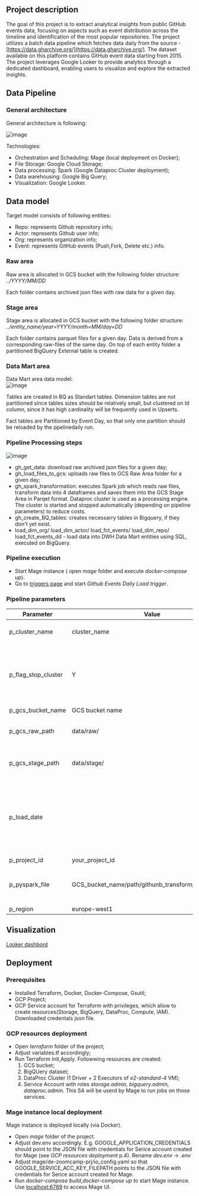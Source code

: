 ## Project description

The goal of this project is to extract analytical insights from public GitHub events data, focusing on aspects such as event distribution across the timeline and identification of the most popular repositories. The project utilizes a batch data pipeline which fetches data daily from the source - [https://data.gharchive.org/](https://data.gharchive.org/). The dataset available on this platform contains GitHub event data starting from 2015. The project leverages Google Looker to provide analytics through a dedicated dashboard, enabling users to visualize and explore the extracted insights.

## Data Pipeline

### General architecture

General architecture is following:

![image](images/Architecture.png)

Technologies:

 - Orchestration and Scheduling: Mage (local deployment on Docker);
 - File Storage: Google Cloud Storage;
 - Data processing: Spark (Google Dataproc Cluster deployment);
 - Data warehousing: Google Big Query;
 - Visualization: Google Looker.

## Data model

Target model consists of following entities:
 - Repo: represents Github repository info;
 - Actor: represents Github user info;
 - Org: represents organization info;
 - Event: represents GitHub events (Push,Fork, Delete etc.) info.

### Raw area

Raw area is allocated in GCS bucket with the following folder structure:  
    _../YYYY/MM/DD_

Each folder contains archived json files with raw data for a given day.

### Stage area

Stage area is allocated in GCS bucket with the following folder structure:  
    _../entity_name/year=YYYY/month=MM/day=DD_

Each folder contains parquet files for a given day. Data is derived from a corresponding raw-files of the same day.
On top of each entity folder a partitioned BigQuery External table is created.

### Data Mart area

Data Mart area data model:  
![image](images/DM_ERD.png)

Tables are created in BQ as Standart tables. 
Dimension tables are not partitioned since tables sizes should be relatively small, but clustered on Id column, since it has high cardinality will be frequently used in Upserts.

Fact tables are Partitioned by Event Day, so that only one partition should be reloaded by the ppelinedaily run. 

### Pipeline Processing steps

![image](images/Pipeline.png)

 - gh_get_data: download raw archived json files for a given day;
 - gh_load_files_to_gcs: uploads raw files to GCS Raw Area folder for a given day;
 - gh_spark_transformation: executes Spark job which reads raw files, transform data into 4 dataframes and saves them into the GCS Stage Area in Parqet format. Dataproc cluster is used as a processing engine. The cluster is started and stopped automatically (depending on pipeline parameters) to reduce costs.
 - gh_create_BQ_tables: creates necessarry tables in Bigquery, if they don't yet exist.
 - load_dim_org/ load_dim_actor/ load_fct_events/ load_dim_repo/ load_fct_events_dd - load data into DWH Data Mart entities using SQL, executed on BigQuery.

### Pipeline execution

 - Start Mage instance ( open _mage_ folder and execute _docker-compose up_).
 - Go to [triggers page](http://localhost:6789/pipelines/github_daily_load/triggers/) and start _Github Events Daily Load trigger_.

### Pipeline parameters


| Parameter                 | Value                                       | Description                                                          |
| --------------------------| ------------------------------------------- | -------------------------------------------------------------------- |
| p_cluster_name            | cluster_name                               |  Dataproc cluster name                                                                    |
| p_flag_stop_cluster       | Y                                           | Stop Dataproc cluster after job is done. If N - cluster will not be stopped |
| p_gcs_bucket_name         | GCS bucket name                             |                                                                      |
| p_gcs_raw_path            | data/raw/                                   | Folder in GCS bucket for RAW files                                                 |
| p_gcs_stage_path          | data/stage/                                 | Folder in GCS bucket for STAGE files                                               |
| p_load_date               |                                             | Execution date. Overrides default trigger value. If not set, the data will be loaded for yesterday |
| p_project_id              | your_project_id                        |                                                                      |
| p_pyspark_file            | GCS_bucket_name/path/githunb_transform_raw_stage.py | Path to the PySpark file for DataProc job                           |
| p_region                  | europe-west1                                |                                                                      |

## Visualization

[Looker dashbord](https://lookerstudio.google.com/reporting/64579ac3-71c6-45ff-8525-62e1508ec681)

## Deployment

### Prerequisites
 - Installed Terraform, Docker, Docker-Compose, Gsutil;
 - GCP Project;
 - GCP Service account for Terraform with privileges, which allow to create resources(Storage, BigQuery, DataProc, Compute, IAM). Downloaded credentals json file.
  
### GCP resources deployment
 - Open _terraform_ folder of the project;
 - Adjust variables.tf accordingly;
 - Run Terraform Init,Apply. Followwing resources are created:
    1. GCS bucket;
    2. BigQUery dataset;
    3. DataProc Cluster (1 Driver + 2 Executors of _e2-standard-4_ VM);
    4. Service Account with roles _storage.admin, bigquery.admin, dataproc.admin_. This SA will be userd by Mage to run jobs on those services.

### Mage instance local deployment
 Mage instance is deployed locally (via Docker).
 - Open _mage_ folder of the project. 
 - Adjust dev.env accordingly. E.g. GOOGLE_APPLICATION_CREDENTIALS should point to the JSON file with credentials for Serice account created for Mage (see _GCP resources deployment_ p.4). Rename _dev.env_ -> _.env_
 - Adjust mage/de-zoomcamp-prj/io_config.yaml so that GOOGLE_SERVICE_ACC_KEY_FILEPATH points to the  JSON file with credentials for Serice account created for Mage.
 - Run _docker-compose build_,_docker-compose up_  to start Mage instance. Use [localhost:6789](http://localhost:6789) to access Mage UI.
